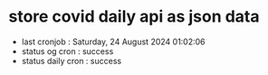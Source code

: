 # store covid daily api as json data

- last cronjob : Saturday, 24 August 2024 01:02:06
- status og cron : success
- status daily cron : success
      
      